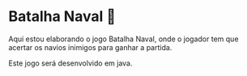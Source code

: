 # Batalha Naval 🚢
Aqui estou elaborando o jogo Batalha Naval, onde o jogador tem que acertar os navios inimigos para ganhar a partida.

Este jogo será desenvolvido em java.
